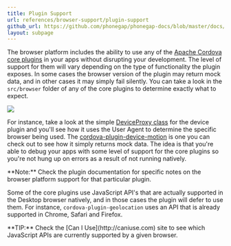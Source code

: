 ```yaml
---
title: Plugin Support
url: references/browser-support/plugin-support
github_url: https://github.com/phonegap/phonegap-docs/blob/master/docs/3-references/browser-support/2-plugin-support.html.md
layout: subpage
---
```


The browser platform includes the ability to use any of the [Apache Cordova core plugins](/plugin-apis/) in your apps without disrupting your development. The level of support for them will vary depending on the type of functionality the plugin exposes. In some cases the browser version of the plugin may return mock data, and in other cases
 it may simply fail silently. You can take a look in the `src/browser` folder of any of the core plugins to determine exactly what to expect.

 ![](/images/browser-support/browser-folder.png)

 For instance, take a look at the simple [DeviceProxy class](https://github.com/apache/cordova-plugin-device/tree/master/src/browser)
  for the device plugin and you'll see how it uses the User Agent to determine the specific browser being used.
  The [cordova-plugin-device-motion](https://github.com/apache/cordova-plugin-device-motion/blob/master/src/browser/AccelerometerProxy.js)
  is one you can check out to see how it simply returns mock data. The idea is that you're able to debug your apps with some level of
   support for the core plugins so you're not hung up on errors as a result of not running natively.   

<div class="alert--info">**Note:** Check the plugin documentation for specific notes on the browser platform support for that particular plugin.</div>

Some of the core plugins use JavaScript API's that are actually supported in the Desktop browser natively, and in those cases the plugin will defer to use
 them. For instance, `cordova-plugin-geolocation` uses an API that is already supported in Chrome, Safari and Firefox.

 <div class="alert--tip">**TIP:** Check the [Can I Use](http://caniuse.com) site to see which JavaScript APIs are currently supported by a
 given browser.</div>
